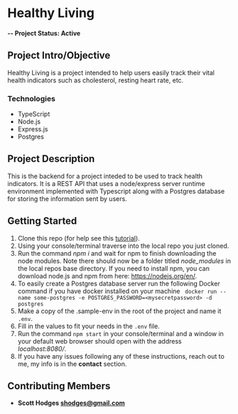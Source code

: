 
# Healthy Living

#### -- Project Status: Active

## Project Intro/Objective
Healthy Living is a project intended to help users easily track their vital health indicators such as cholesterol, resting heart rate, etc.

### Technologies
* TypeScript
* Node.js
* Express.js
* Postgres

## Project Description
This is the backend for a project inteded to be used to track health indicators. It is a REST API that uses a node/express server runtime environment implemented with Typescript along with a Postgres database for storing the information sent by users. 


## Getting Started

1. Clone this repo (for help see this [tutorial](https://help.github.com/articles/cloning-a-repository/)).
2. Using your console/terminal traverse into the local repo you just cloned.
3. Run the command *npm i* and wait for npm to finish downloading the node modules. Note there should now be a folder titled *node_modules* in the local repos base directory. If you need to install npm, you can download node.js and npm from here: https://nodejs.org/en/.
4. To easily create a Postgres database server run the following Docker command if you have docker installed on your machine ```` docker run --name some-postgres -e POSTGRES_PASSWORD=<mysecretpassword> -d postgres````
5. Make a copy of the .sample-env in the root of the project and name it `.env`.
6. Fill in the values to fit your needs in the `.env` file.
7. Run the command `npm start` in your console/terminal and a window in your default web browser should open with the address *localhost:8080/*.
8. If you have any issues following any of these instructions, reach out to me, my info is in the **contact** section.


## Contributing Members
* **Scott Hodges shodges@gmail.com**
